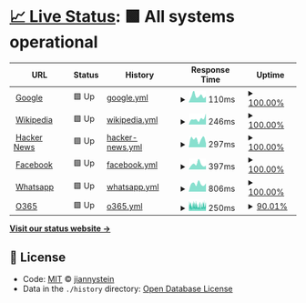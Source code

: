 # [📈 Live Status](https://upptime.jianny.net): <!--live status--> **🟩 All systems operational**

<!--start: status pages-->
<!-- This summary is generated by Upptime (https://github.com/upptime/upptime) -->
<!-- Do not edit this manually, your changes will be overwritten -->
<!-- prettier-ignore -->
| URL | Status | History | Response Time | Uptime |
| --- | ------ | ------- | ------------- | ------ |
| <img alt="" src="https://icons.duckduckgo.com/ip3/www.google.com.ico" height="13"> [Google](https://www.google.com) | 🟩 Up | [google.yml](https://github.com/jiannystein/upptime/commits/HEAD/history/google.yml) | <details><summary><img alt="Response time graph" src="./graphs/google/response-time-week.png" height="20"> 110ms</summary><br><a href="https://upptime.jianny.net/history/google"><img alt="Response time 112" src="https://img.shields.io/endpoint?url=https%3A%2F%2Fraw.githubusercontent.com%2Fjiannystein%2Fupptime%2FHEAD%2Fapi%2Fgoogle%2Fresponse-time.json"></a><br><a href="https://upptime.jianny.net/history/google"><img alt="24-hour response time 99" src="https://img.shields.io/endpoint?url=https%3A%2F%2Fraw.githubusercontent.com%2Fjiannystein%2Fupptime%2FHEAD%2Fapi%2Fgoogle%2Fresponse-time-day.json"></a><br><a href="https://upptime.jianny.net/history/google"><img alt="7-day response time 110" src="https://img.shields.io/endpoint?url=https%3A%2F%2Fraw.githubusercontent.com%2Fjiannystein%2Fupptime%2FHEAD%2Fapi%2Fgoogle%2Fresponse-time-week.json"></a><br><a href="https://upptime.jianny.net/history/google"><img alt="30-day response time 109" src="https://img.shields.io/endpoint?url=https%3A%2F%2Fraw.githubusercontent.com%2Fjiannystein%2Fupptime%2FHEAD%2Fapi%2Fgoogle%2Fresponse-time-month.json"></a><br><a href="https://upptime.jianny.net/history/google"><img alt="1-year response time 112" src="https://img.shields.io/endpoint?url=https%3A%2F%2Fraw.githubusercontent.com%2Fjiannystein%2Fupptime%2FHEAD%2Fapi%2Fgoogle%2Fresponse-time-year.json"></a></details> | <details><summary><a href="https://upptime.jianny.net/history/google">100.00%</a></summary><a href="https://upptime.jianny.net/history/google"><img alt="All-time uptime 100.00%" src="https://img.shields.io/endpoint?url=https%3A%2F%2Fraw.githubusercontent.com%2Fjiannystein%2Fupptime%2FHEAD%2Fapi%2Fgoogle%2Fuptime.json"></a><br><a href="https://upptime.jianny.net/history/google"><img alt="24-hour uptime 100.00%" src="https://img.shields.io/endpoint?url=https%3A%2F%2Fraw.githubusercontent.com%2Fjiannystein%2Fupptime%2FHEAD%2Fapi%2Fgoogle%2Fuptime-day.json"></a><br><a href="https://upptime.jianny.net/history/google"><img alt="7-day uptime 100.00%" src="https://img.shields.io/endpoint?url=https%3A%2F%2Fraw.githubusercontent.com%2Fjiannystein%2Fupptime%2FHEAD%2Fapi%2Fgoogle%2Fuptime-week.json"></a><br><a href="https://upptime.jianny.net/history/google"><img alt="30-day uptime 100.00%" src="https://img.shields.io/endpoint?url=https%3A%2F%2Fraw.githubusercontent.com%2Fjiannystein%2Fupptime%2FHEAD%2Fapi%2Fgoogle%2Fuptime-month.json"></a><br><a href="https://upptime.jianny.net/history/google"><img alt="1-year uptime 99.99%" src="https://img.shields.io/endpoint?url=https%3A%2F%2Fraw.githubusercontent.com%2Fjiannystein%2Fupptime%2FHEAD%2Fapi%2Fgoogle%2Fuptime-year.json"></a></details>
| <img alt="" src="https://icons.duckduckgo.com/ip3/en.wikipedia.org.ico" height="13"> [Wikipedia](https://en.wikipedia.org) | 🟩 Up | [wikipedia.yml](https://github.com/jiannystein/upptime/commits/HEAD/history/wikipedia.yml) | <details><summary><img alt="Response time graph" src="./graphs/wikipedia/response-time-week.png" height="20"> 246ms</summary><br><a href="https://upptime.jianny.net/history/wikipedia"><img alt="Response time 217" src="https://img.shields.io/endpoint?url=https%3A%2F%2Fraw.githubusercontent.com%2Fjiannystein%2Fupptime%2FHEAD%2Fapi%2Fwikipedia%2Fresponse-time.json"></a><br><a href="https://upptime.jianny.net/history/wikipedia"><img alt="24-hour response time 473" src="https://img.shields.io/endpoint?url=https%3A%2F%2Fraw.githubusercontent.com%2Fjiannystein%2Fupptime%2FHEAD%2Fapi%2Fwikipedia%2Fresponse-time-day.json"></a><br><a href="https://upptime.jianny.net/history/wikipedia"><img alt="7-day response time 246" src="https://img.shields.io/endpoint?url=https%3A%2F%2Fraw.githubusercontent.com%2Fjiannystein%2Fupptime%2FHEAD%2Fapi%2Fwikipedia%2Fresponse-time-week.json"></a><br><a href="https://upptime.jianny.net/history/wikipedia"><img alt="30-day response time 253" src="https://img.shields.io/endpoint?url=https%3A%2F%2Fraw.githubusercontent.com%2Fjiannystein%2Fupptime%2FHEAD%2Fapi%2Fwikipedia%2Fresponse-time-month.json"></a><br><a href="https://upptime.jianny.net/history/wikipedia"><img alt="1-year response time 217" src="https://img.shields.io/endpoint?url=https%3A%2F%2Fraw.githubusercontent.com%2Fjiannystein%2Fupptime%2FHEAD%2Fapi%2Fwikipedia%2Fresponse-time-year.json"></a></details> | <details><summary><a href="https://upptime.jianny.net/history/wikipedia">100.00%</a></summary><a href="https://upptime.jianny.net/history/wikipedia"><img alt="All-time uptime 100.00%" src="https://img.shields.io/endpoint?url=https%3A%2F%2Fraw.githubusercontent.com%2Fjiannystein%2Fupptime%2FHEAD%2Fapi%2Fwikipedia%2Fuptime.json"></a><br><a href="https://upptime.jianny.net/history/wikipedia"><img alt="24-hour uptime 100.00%" src="https://img.shields.io/endpoint?url=https%3A%2F%2Fraw.githubusercontent.com%2Fjiannystein%2Fupptime%2FHEAD%2Fapi%2Fwikipedia%2Fuptime-day.json"></a><br><a href="https://upptime.jianny.net/history/wikipedia"><img alt="7-day uptime 100.00%" src="https://img.shields.io/endpoint?url=https%3A%2F%2Fraw.githubusercontent.com%2Fjiannystein%2Fupptime%2FHEAD%2Fapi%2Fwikipedia%2Fuptime-week.json"></a><br><a href="https://upptime.jianny.net/history/wikipedia"><img alt="30-day uptime 100.00%" src="https://img.shields.io/endpoint?url=https%3A%2F%2Fraw.githubusercontent.com%2Fjiannystein%2Fupptime%2FHEAD%2Fapi%2Fwikipedia%2Fuptime-month.json"></a><br><a href="https://upptime.jianny.net/history/wikipedia"><img alt="1-year uptime 100.00%" src="https://img.shields.io/endpoint?url=https%3A%2F%2Fraw.githubusercontent.com%2Fjiannystein%2Fupptime%2FHEAD%2Fapi%2Fwikipedia%2Fuptime-year.json"></a></details>
| <img alt="" src="https://icons.duckduckgo.com/ip3/news.ycombinator.com.ico" height="13"> [Hacker News](https://news.ycombinator.com) | 🟩 Up | [hacker-news.yml](https://github.com/jiannystein/upptime/commits/HEAD/history/hacker-news.yml) | <details><summary><img alt="Response time graph" src="./graphs/hacker-news/response-time-week.png" height="20"> 297ms</summary><br><a href="https://upptime.jianny.net/history/hacker-news"><img alt="Response time 410" src="https://img.shields.io/endpoint?url=https%3A%2F%2Fraw.githubusercontent.com%2Fjiannystein%2Fupptime%2FHEAD%2Fapi%2Fhacker-news%2Fresponse-time.json"></a><br><a href="https://upptime.jianny.net/history/hacker-news"><img alt="24-hour response time 146" src="https://img.shields.io/endpoint?url=https%3A%2F%2Fraw.githubusercontent.com%2Fjiannystein%2Fupptime%2FHEAD%2Fapi%2Fhacker-news%2Fresponse-time-day.json"></a><br><a href="https://upptime.jianny.net/history/hacker-news"><img alt="7-day response time 297" src="https://img.shields.io/endpoint?url=https%3A%2F%2Fraw.githubusercontent.com%2Fjiannystein%2Fupptime%2FHEAD%2Fapi%2Fhacker-news%2Fresponse-time-week.json"></a><br><a href="https://upptime.jianny.net/history/hacker-news"><img alt="30-day response time 281" src="https://img.shields.io/endpoint?url=https%3A%2F%2Fraw.githubusercontent.com%2Fjiannystein%2Fupptime%2FHEAD%2Fapi%2Fhacker-news%2Fresponse-time-month.json"></a><br><a href="https://upptime.jianny.net/history/hacker-news"><img alt="1-year response time 410" src="https://img.shields.io/endpoint?url=https%3A%2F%2Fraw.githubusercontent.com%2Fjiannystein%2Fupptime%2FHEAD%2Fapi%2Fhacker-news%2Fresponse-time-year.json"></a></details> | <details><summary><a href="https://upptime.jianny.net/history/hacker-news">100.00%</a></summary><a href="https://upptime.jianny.net/history/hacker-news"><img alt="All-time uptime 99.98%" src="https://img.shields.io/endpoint?url=https%3A%2F%2Fraw.githubusercontent.com%2Fjiannystein%2Fupptime%2FHEAD%2Fapi%2Fhacker-news%2Fuptime.json"></a><br><a href="https://upptime.jianny.net/history/hacker-news"><img alt="24-hour uptime 100.00%" src="https://img.shields.io/endpoint?url=https%3A%2F%2Fraw.githubusercontent.com%2Fjiannystein%2Fupptime%2FHEAD%2Fapi%2Fhacker-news%2Fuptime-day.json"></a><br><a href="https://upptime.jianny.net/history/hacker-news"><img alt="7-day uptime 100.00%" src="https://img.shields.io/endpoint?url=https%3A%2F%2Fraw.githubusercontent.com%2Fjiannystein%2Fupptime%2FHEAD%2Fapi%2Fhacker-news%2Fuptime-week.json"></a><br><a href="https://upptime.jianny.net/history/hacker-news"><img alt="30-day uptime 100.00%" src="https://img.shields.io/endpoint?url=https%3A%2F%2Fraw.githubusercontent.com%2Fjiannystein%2Fupptime%2FHEAD%2Fapi%2Fhacker-news%2Fuptime-month.json"></a><br><a href="https://upptime.jianny.net/history/hacker-news"><img alt="1-year uptime 99.92%" src="https://img.shields.io/endpoint?url=https%3A%2F%2Fraw.githubusercontent.com%2Fjiannystein%2Fupptime%2FHEAD%2Fapi%2Fhacker-news%2Fuptime-year.json"></a></details>
| <img alt="" src="https://icons.duckduckgo.com/ip3/www.facebook.com.ico" height="13"> [Facebook](https://www.facebook.com) | 🟩 Up | [facebook.yml](https://github.com/jiannystein/upptime/commits/HEAD/history/facebook.yml) | <details><summary><img alt="Response time graph" src="./graphs/facebook/response-time-week.png" height="20"> 397ms</summary><br><a href="https://upptime.jianny.net/history/facebook"><img alt="Response time 361" src="https://img.shields.io/endpoint?url=https%3A%2F%2Fraw.githubusercontent.com%2Fjiannystein%2Fupptime%2FHEAD%2Fapi%2Ffacebook%2Fresponse-time.json"></a><br><a href="https://upptime.jianny.net/history/facebook"><img alt="24-hour response time 284" src="https://img.shields.io/endpoint?url=https%3A%2F%2Fraw.githubusercontent.com%2Fjiannystein%2Fupptime%2FHEAD%2Fapi%2Ffacebook%2Fresponse-time-day.json"></a><br><a href="https://upptime.jianny.net/history/facebook"><img alt="7-day response time 397" src="https://img.shields.io/endpoint?url=https%3A%2F%2Fraw.githubusercontent.com%2Fjiannystein%2Fupptime%2FHEAD%2Fapi%2Ffacebook%2Fresponse-time-week.json"></a><br><a href="https://upptime.jianny.net/history/facebook"><img alt="30-day response time 403" src="https://img.shields.io/endpoint?url=https%3A%2F%2Fraw.githubusercontent.com%2Fjiannystein%2Fupptime%2FHEAD%2Fapi%2Ffacebook%2Fresponse-time-month.json"></a><br><a href="https://upptime.jianny.net/history/facebook"><img alt="1-year response time 361" src="https://img.shields.io/endpoint?url=https%3A%2F%2Fraw.githubusercontent.com%2Fjiannystein%2Fupptime%2FHEAD%2Fapi%2Ffacebook%2Fresponse-time-year.json"></a></details> | <details><summary><a href="https://upptime.jianny.net/history/facebook">100.00%</a></summary><a href="https://upptime.jianny.net/history/facebook"><img alt="All-time uptime 99.99%" src="https://img.shields.io/endpoint?url=https%3A%2F%2Fraw.githubusercontent.com%2Fjiannystein%2Fupptime%2FHEAD%2Fapi%2Ffacebook%2Fuptime.json"></a><br><a href="https://upptime.jianny.net/history/facebook"><img alt="24-hour uptime 100.00%" src="https://img.shields.io/endpoint?url=https%3A%2F%2Fraw.githubusercontent.com%2Fjiannystein%2Fupptime%2FHEAD%2Fapi%2Ffacebook%2Fuptime-day.json"></a><br><a href="https://upptime.jianny.net/history/facebook"><img alt="7-day uptime 100.00%" src="https://img.shields.io/endpoint?url=https%3A%2F%2Fraw.githubusercontent.com%2Fjiannystein%2Fupptime%2FHEAD%2Fapi%2Ffacebook%2Fuptime-week.json"></a><br><a href="https://upptime.jianny.net/history/facebook"><img alt="30-day uptime 100.00%" src="https://img.shields.io/endpoint?url=https%3A%2F%2Fraw.githubusercontent.com%2Fjiannystein%2Fupptime%2FHEAD%2Fapi%2Ffacebook%2Fuptime-month.json"></a><br><a href="https://upptime.jianny.net/history/facebook"><img alt="1-year uptime 99.99%" src="https://img.shields.io/endpoint?url=https%3A%2F%2Fraw.githubusercontent.com%2Fjiannystein%2Fupptime%2FHEAD%2Fapi%2Ffacebook%2Fuptime-year.json"></a></details>
| <img alt="" src="https://icons.duckduckgo.com/ip3/wa.me.ico" height="13"> [Whatsapp](https://wa.me/601152808880) | 🟩 Up | [whatsapp.yml](https://github.com/jiannystein/upptime/commits/HEAD/history/whatsapp.yml) | <details><summary><img alt="Response time graph" src="./graphs/whatsapp/response-time-week.png" height="20"> 806ms</summary><br><a href="https://upptime.jianny.net/history/whatsapp"><img alt="Response time 792" src="https://img.shields.io/endpoint?url=https%3A%2F%2Fraw.githubusercontent.com%2Fjiannystein%2Fupptime%2FHEAD%2Fapi%2Fwhatsapp%2Fresponse-time.json"></a><br><a href="https://upptime.jianny.net/history/whatsapp"><img alt="24-hour response time 843" src="https://img.shields.io/endpoint?url=https%3A%2F%2Fraw.githubusercontent.com%2Fjiannystein%2Fupptime%2FHEAD%2Fapi%2Fwhatsapp%2Fresponse-time-day.json"></a><br><a href="https://upptime.jianny.net/history/whatsapp"><img alt="7-day response time 806" src="https://img.shields.io/endpoint?url=https%3A%2F%2Fraw.githubusercontent.com%2Fjiannystein%2Fupptime%2FHEAD%2Fapi%2Fwhatsapp%2Fresponse-time-week.json"></a><br><a href="https://upptime.jianny.net/history/whatsapp"><img alt="30-day response time 778" src="https://img.shields.io/endpoint?url=https%3A%2F%2Fraw.githubusercontent.com%2Fjiannystein%2Fupptime%2FHEAD%2Fapi%2Fwhatsapp%2Fresponse-time-month.json"></a><br><a href="https://upptime.jianny.net/history/whatsapp"><img alt="1-year response time 792" src="https://img.shields.io/endpoint?url=https%3A%2F%2Fraw.githubusercontent.com%2Fjiannystein%2Fupptime%2FHEAD%2Fapi%2Fwhatsapp%2Fresponse-time-year.json"></a></details> | <details><summary><a href="https://upptime.jianny.net/history/whatsapp">100.00%</a></summary><a href="https://upptime.jianny.net/history/whatsapp"><img alt="All-time uptime 100.00%" src="https://img.shields.io/endpoint?url=https%3A%2F%2Fraw.githubusercontent.com%2Fjiannystein%2Fupptime%2FHEAD%2Fapi%2Fwhatsapp%2Fuptime.json"></a><br><a href="https://upptime.jianny.net/history/whatsapp"><img alt="24-hour uptime 100.00%" src="https://img.shields.io/endpoint?url=https%3A%2F%2Fraw.githubusercontent.com%2Fjiannystein%2Fupptime%2FHEAD%2Fapi%2Fwhatsapp%2Fuptime-day.json"></a><br><a href="https://upptime.jianny.net/history/whatsapp"><img alt="7-day uptime 100.00%" src="https://img.shields.io/endpoint?url=https%3A%2F%2Fraw.githubusercontent.com%2Fjiannystein%2Fupptime%2FHEAD%2Fapi%2Fwhatsapp%2Fuptime-week.json"></a><br><a href="https://upptime.jianny.net/history/whatsapp"><img alt="30-day uptime 100.00%" src="https://img.shields.io/endpoint?url=https%3A%2F%2Fraw.githubusercontent.com%2Fjiannystein%2Fupptime%2FHEAD%2Fapi%2Fwhatsapp%2Fuptime-month.json"></a><br><a href="https://upptime.jianny.net/history/whatsapp"><img alt="1-year uptime 100.00%" src="https://img.shields.io/endpoint?url=https%3A%2F%2Fraw.githubusercontent.com%2Fjiannystein%2Fupptime%2FHEAD%2Fapi%2Fwhatsapp%2Fuptime-year.json"></a></details>
| <img alt="" src="https://icons.duckduckgo.com/ip3/outlook.office.com.ico" height="13"> [O365](https://outlook.office.com) | 🟩 Up | [o365.yml](https://github.com/jiannystein/upptime/commits/HEAD/history/o365.yml) | <details><summary><img alt="Response time graph" src="./graphs/o365/response-time-week.png" height="20"> 250ms</summary><br><a href="https://upptime.jianny.net/history/o365"><img alt="Response time 265" src="https://img.shields.io/endpoint?url=https%3A%2F%2Fraw.githubusercontent.com%2Fjiannystein%2Fupptime%2FHEAD%2Fapi%2Fo365%2Fresponse-time.json"></a><br><a href="https://upptime.jianny.net/history/o365"><img alt="24-hour response time 256" src="https://img.shields.io/endpoint?url=https%3A%2F%2Fraw.githubusercontent.com%2Fjiannystein%2Fupptime%2FHEAD%2Fapi%2Fo365%2Fresponse-time-day.json"></a><br><a href="https://upptime.jianny.net/history/o365"><img alt="7-day response time 250" src="https://img.shields.io/endpoint?url=https%3A%2F%2Fraw.githubusercontent.com%2Fjiannystein%2Fupptime%2FHEAD%2Fapi%2Fo365%2Fresponse-time-week.json"></a><br><a href="https://upptime.jianny.net/history/o365"><img alt="30-day response time 256" src="https://img.shields.io/endpoint?url=https%3A%2F%2Fraw.githubusercontent.com%2Fjiannystein%2Fupptime%2FHEAD%2Fapi%2Fo365%2Fresponse-time-month.json"></a><br><a href="https://upptime.jianny.net/history/o365"><img alt="1-year response time 265" src="https://img.shields.io/endpoint?url=https%3A%2F%2Fraw.githubusercontent.com%2Fjiannystein%2Fupptime%2FHEAD%2Fapi%2Fo365%2Fresponse-time-year.json"></a></details> | <details><summary><a href="https://upptime.jianny.net/history/o365">90.01%</a></summary><a href="https://upptime.jianny.net/history/o365"><img alt="All-time uptime 99.43%" src="https://img.shields.io/endpoint?url=https%3A%2F%2Fraw.githubusercontent.com%2Fjiannystein%2Fupptime%2FHEAD%2Fapi%2Fo365%2Fuptime.json"></a><br><a href="https://upptime.jianny.net/history/o365"><img alt="24-hour uptime 92.45%" src="https://img.shields.io/endpoint?url=https%3A%2F%2Fraw.githubusercontent.com%2Fjiannystein%2Fupptime%2FHEAD%2Fapi%2Fo365%2Fuptime-day.json"></a><br><a href="https://upptime.jianny.net/history/o365"><img alt="7-day uptime 90.01%" src="https://img.shields.io/endpoint?url=https%3A%2F%2Fraw.githubusercontent.com%2Fjiannystein%2Fupptime%2FHEAD%2Fapi%2Fo365%2Fuptime-week.json"></a><br><a href="https://upptime.jianny.net/history/o365"><img alt="30-day uptime 93.60%" src="https://img.shields.io/endpoint?url=https%3A%2F%2Fraw.githubusercontent.com%2Fjiannystein%2Fupptime%2FHEAD%2Fapi%2Fo365%2Fuptime-month.json"></a><br><a href="https://upptime.jianny.net/history/o365"><img alt="1-year uptime 99.43%" src="https://img.shields.io/endpoint?url=https%3A%2F%2Fraw.githubusercontent.com%2Fjiannystein%2Fupptime%2FHEAD%2Fapi%2Fo365%2Fuptime-year.json"></a></details>

<!--end: status pages-->

[**Visit our status website →**](https://upptime.jianny.net)

## 📄 License

- Code: [MIT](./LICENSE) © [jiannystein](https://upptime.jianny.net)
- Data in the `./history` directory: [Open Database License](https://opendatacommons.org/licenses/odbl/1-0/)
